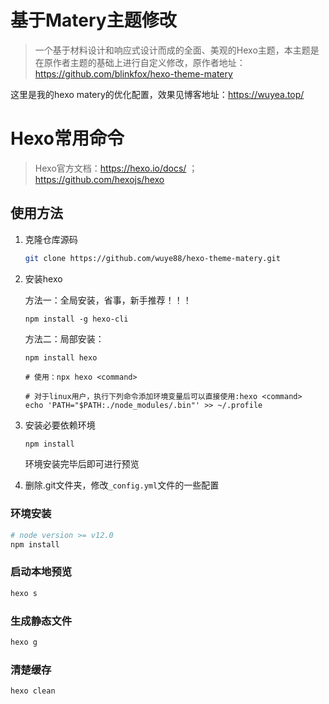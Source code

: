 # 基于Matery主题修改

> 一个基于材料设计和响应式设计而成的全面、美观的Hexo主题，本主题是在原作者主题的基础上进行自定义修改，原作者地址：<https://github.com/blinkfox/hexo-theme-matery>

这里是我的hexo matery的优化配置，效果见博客地址：https://wuyea.top/

# Hexo常用命令

> Hexo官方文档：https://hexo.io/docs/  ；https://github.com/hexojs/hexo

## 使用方法

1. 克隆仓库源码

   ```bash
   git clone https://github.com/wuye88/hexo-theme-matery.git
   ```

2. 安装hexo

   方法一：全局安装，省事，新手推荐！！！

   ```
   npm install -g hexo-cli
   ```

   方法二：局部安装：

   ```
   npm install hexo
   
   # 使用：npx hexo <command>
   
   # 对于linux用户，执行下列命令添加环境变量后可以直接使用:hexo <command>
   echo 'PATH="$PATH:./node_modules/.bin"' >> ~/.profile
   ```

3. 安装必要依赖环境

   ```bash
   npm install
   ```

   环境安装完毕后即可进行预览

4. 删除.git文件夹，修改`_config.yml`文件的一些配置

### 环境安装

```bash
# node version >= v12.0
npm install
```

### 启动本地预览

```bash
hexo s
```

### 生成静态文件

```bash
hexo g
```

### 清楚缓存

```bash
hexo clean
```
